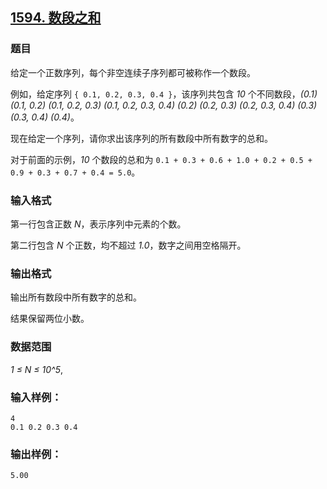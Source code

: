 ## [1594. 数段之和](https://www.acwing.com/problem/content/1596/)

### 题目

给定一个正数序列，每个非空连续子序列都可被称作一个数段。

例如，给定序列 `{ 0.1, 0.2, 0.3, 0.4 }`，该序列共包含 *10* 个不同数段，*(0.1) (0.1, 0.2) (0.1, 0.2, 0.3) (0.1, 0.2, 0.3, 0.4) (0.2) (0.2, 0.3) (0.2, 0.3, 0.4) (0.3) (0.3, 0.4) (0.4)*。

现在给定一个序列，请你求出该序列的所有数段中所有数字的总和。

对于前面的示例，*10* 个数段的总和为 `0.1 + 0.3 + 0.6 + 1.0 + 0.2 + 0.5 + 0.9 + 0.3 + 0.7 + 0.4 = 5.0`。

### 输入格式

第一行包含正数 *N*，表示序列中元素的个数。

第二行包含 *N* 个正数，均不超过 *1.0*，数字之间用空格隔开。

### 输出格式

输出所有数段中所有数字的总和。

结果保留两位小数。

### 数据范围

*1 ≤ N ≤ 10^5*,

### 输入样例：

```
4
0.1 0.2 0.3 0.4
```

### 输出样例：

```
5.00
```
